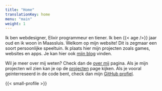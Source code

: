 ```yaml
---
title: "Home"
translationKey: home
menu: "main"
weight: 1
---
```


Ik ben webdesigner, Elixir programmeur en tiener. Ik ben {{< age />}} jaar oud en ik woon in Maassluis. Welkom op mijn website! Dit is zegmaar een soort persoonlijke speeltuin. Ik plaats hier mijn projecten zoals games, websites en apps. Je kan hier ook [mijn blog](https://blog.geheimesite.nl) vinden.

Wil je meer over mij weten? Check dan de [over mij](/over-mij) pagina. Als je mijn projecten wil zien kan je op de [projecten](/projecten) page kijken. Als je vooral geinterreseerd in de code bent, check dan mijn [GitHub profiel](https://github.com/RobinBoers).

{{< small-profile >}}
